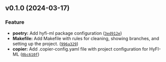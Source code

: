 <!--next-version-placeholder-->

## v0.1.0 (2024-03-17)

### Feature

* **poetry:** Add hyfi-ml package configuration ([`3ed912e`](https://github.com/entelecheia/hyfi-ml/commit/3ed912e9aa7d1fe2ed194c00d659c2ce4074c3cc))
* **Makefile:** Add Makefile with rules for cleaning, showing branches, and setting up the project. ([`996a329`](https://github.com/entelecheia/hyfi-ml/commit/996a3294101491855b5fe59fd034a2d7bb7ad944))
* **copier:** Add .copier-config.yaml file with project configuration for HyFI-ML ([`0bc610f`](https://github.com/entelecheia/hyfi-ml/commit/0bc610f9abb7301b66782aa7a0260bf4cde042a2))
